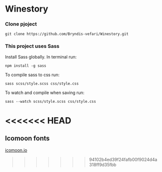 # Winestory

### Clone pjoject

`git clone https://github.com/Bryndis-vefari/Winestory.git`

### This project uses Sass

Install Sass globally.
In terminal run:

`npm install -g sass`

To compile sass to css run:

`sass scss/style.scss css/style.css`

To watch and compile when saving run:

`sass --watch scss/style.scss css/style.css`

<<<<<<< HEAD
=======
## Icomoon fonts

[icomoon.io](https://icomoon.io/app)
>>>>>>> 94102b4ed39f24fafb00f9024d4a318ff9d35fbb
